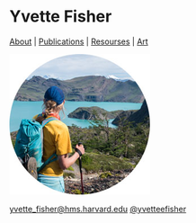 # Yvette Fisher
[About](https://evettita.github.io) | [Publications](https://evettita.github.io/publications) | [Resourses](https://evettita.github.io/resourses) | [Art](https://evettita.github.io/coverart)

![Yvette](images/yvetteInPatagonia_250_250.jpg "Yvette")

yvette_fisher@hms.harvard.edu [@yvetteefisher](https://twitter.com/yvetteefisher)

